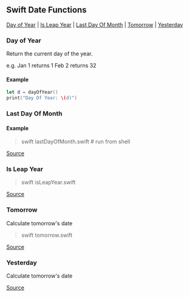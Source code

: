 
## Swift Date Functions

[Day of Year](#day-of-Year) | [Is Leap Year](#is-Leap-Year) | [Last Day Of Month](#last-Day-Of-Month) | [Tomorrow](#tomorrow) | [Yesterday](#yesterday)

### Day of Year
Return the current day of the year.

e.g.  Jan 1 returns 1
      Feb 2 returns 32

#### Example
```swift
let d = dayOfYear()
print("Day Of Year: \(d)")
```

### Last Day Of Month

#### Example

> swift lastDayOfMonth.swift # run from shell

[Source](lastDayOfMonth.swift)

### Is Leap Year

> swift isLeapYear.swift

[Source](isLeapYear.swift)

### Tomorrow
Calculate tomorrow's date

> swift tomorrow.swift

[Source](tomorrow.swift)

### Yesterday
Calculate tomorrow's date

[Source](yesterday.swift)

